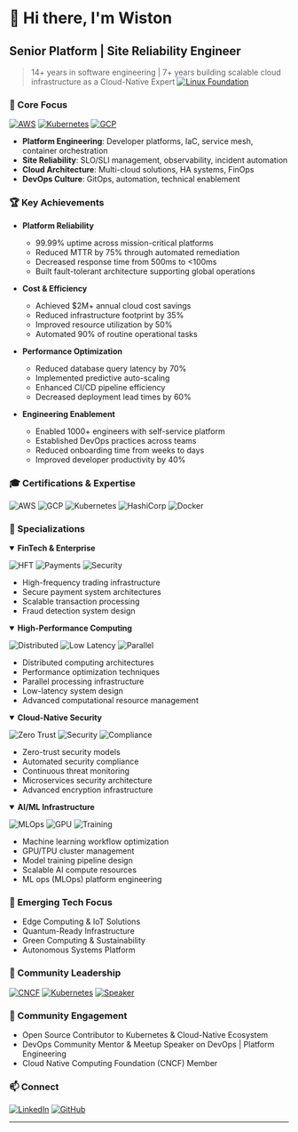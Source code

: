 # 👋 Hi there, I'm Wiston

## Senior Platform | Site Reliability Engineer

> 14+ years in software engineering | 7+ years building scalable cloud infrastructure as a Cloud-Native Expert
> [![Linux Foundation](https://img.shields.io/badge/Linux%20Foundation-Certified-003366?style=for-the-badge&logo=linux-foundation&logoColor=white)](https://www.credly.com/users/wiston)


### 🎯 Core Focus
[![AWS](https://img.shields.io/badge/AWS-232F3E?style=for-the-badge&logo=amazon-aws&logoColor=white)](https://www.credly.com/users/wiston)
[![Kubernetes](https://img.shields.io/badge/kubernetes-326ce6.svg?&style=for-the-badge&logo=kubernetes&logoColor=white)](https://www.credly.com/users/wiston)
[![GCP](https://img.shields.io/badge/Google_Cloud-4285F4?style=for-the-badge&logo=google-cloud&logoColor=white)](https://www.credly.com/users/wiston)
- **Platform Engineering**: Developer platforms, IaC, service mesh, container orchestration
- **Site Reliability**: SLO/SLI management, observability, incident automation
- **Cloud Architecture**: Multi-cloud solutions, HA systems, FinOps
- **DevOps Culture**: GitOps, automation, technical enablement

### 🏆 Key Achievements

- **Platform Reliability**
  - 99.99% uptime across mission-critical platforms
  - Reduced MTTR by 75% through automated remediation
  - Decreased response time from 500ms to <100ms
  - Built fault-tolerant architecture supporting global operations

- **Cost & Efficiency**
  - Achieved $2M+ annual cloud cost savings
  - Reduced infrastructure footprint by 35%
  - Improved resource utilization by 50%
  - Automated 90% of routine operational tasks

- **Performance Optimization**
  - Reduced database query latency by 70%
  - Implemented predictive auto-scaling
  - Enhanced CI/CD pipeline efficiency
  - Decreased deployment lead times by 60%

- **Engineering Enablement**
  - Enabled 1000+ engineers with self-service platform
  - Established DevOps practices across teams
  - Reduced onboarding time from weeks to days
  - Improved developer productivity by 40%

### 🎓 Certifications & Expertise
![AWS](https://img.shields.io/badge/AWS-8x_Certified-FF9900?style=flat-square&logo=amazon-aws)
![GCP](https://img.shields.io/badge/GCP-5x_Certified-4285F4?style=flat-square&logo=google-cloud)
![Kubernetes](https://img.shields.io/badge/Kubernetes-CKA%20%7C%20CKAD-326ce6?style=flat-square&logo=kubernetes)
![HashiCorp](https://img.shields.io/badge/HashiCorp-Vault%20%7C%20Terraform-000000?style=flat-square&logo=hashicorp)
![Docker](https://img.shields.io/badge/Docker-DCA-2496ED?style=flat-square&logo=docker)


### 🌟 Specializations

<details open>
<summary><b>FinTech & Enterprise</b></summary>

![HFT](https://img.shields.io/badge/HFT-Infrastructure-FF4A00?style=for-the-badge)
![Payments](https://img.shields.io/badge/Payment-Systems-00457C?style=for-the-badge)
![Security](https://img.shields.io/badge/Compliance-SOC2-00B268?style=for-the-badge)
* High-frequency trading infrastructure
* Secure payment system architectures
* Scalable transaction processing
* Fraud detection system design
</details>

<details open>
<summary><b>High-Performance Computing</b></summary>

![Distributed](https://img.shields.io/badge/Distributed-Computing-FF6B6B?style=for-the-badge)
![Low Latency](https://img.shields.io/badge/Low_Latency-Systems-4C75A3?style=for-the-badge)
![Parallel](https://img.shields.io/badge/Parallel-Processing-00C7B7?style=for-the-badge)
* Distributed computing architectures
* Performance optimization techniques
* Parallel processing infrastructure
* Low-latency system design
* Advanced computational resource management
</details>

<details open>
<summary><b>Cloud-Native Security</b></summary>

![Zero Trust](https://img.shields.io/badge/Zero_Trust-Architecture-231F20?style=for-the-badge)
![Security](https://img.shields.io/badge/Security-Automation-D24939?style=for-the-badge)
![Compliance](https://img.shields.io/badge/Automated-Compliance-7957D5?style=for-the-badge)
* Zero-trust security models
* Automated security compliance
* Continuous threat monitoring
* Microservices security architecture
* Advanced encryption infrastructure
</details>

<details open>
<summary><b>AI/ML Infrastructure</b></summary>

![MLOps](https://img.shields.io/badge/MLOps-Platform-FF6F00?style=for-the-badge)
![GPU](https://img.shields.io/badge/GPU-Clusters-76B900?style=for-the-badge)
![Training](https://img.shields.io/badge/Training-Pipelines-792EE5?style=for-the-badge)
* Machine learning workflow optimization
* GPU/TPU cluster management
* Model training pipeline design
* Scalable AI compute resources
* ML ops (MLOps) platform engineering
</details>

### 🔮 Emerging Tech Focus
- Edge Computing & IoT Solutions
- Quantum-Ready Infrastructure
- Green Computing & Sustainability
- Autonomous Systems Platform

### 🤝 Community Leadership
[![CNCF](https://img.shields.io/badge/CNCF-Member-231F20?style=for-the-badge&logo=cncf&logoColor=white)](https://www.cncf.io/)
[![Kubernetes](https://img.shields.io/badge/Kubernetes-Contributor-326CE5?style=for-the-badge&logo=kubernetes&logoColor=white)](https://kubernetes.io/)
[![Speaker](https://img.shields.io/badge/Meetup-Speaker-FE5196?style=for-the-badge&logo=microsoft-academic&logoColor=white)](https://www.linkedin.com/in/wiston/)

### 🤝 Community Engagement
- Open Source Contributor to Kubernetes & Cloud-Native Ecosystem
- DevOps Community Mentor & Meetup Speaker on DevOps | Platform Engineering
- Cloud Native Computing Foundation (CNCF) Member


### 📫 Connect
[![LinkedIn](https://img.shields.io/badge/LinkedIn-0077B5?style=for-the-badge&logo=linkedin&logoColor=white)](https://www.linkedin.com/in/wiston/)
[![GitHub](https://img.shields.io/badge/GitHub-100000?style=for-the-badge&logo=github&logoColor=white)](https://github.com/wistonk)

---


